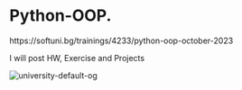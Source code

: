# Python-OOP.
<p>https://softuni.bg/trainings/4233/python-oop-october-2023</p>
I will post HW, Exercise and Projects

![university-default-og](https://github.com/VankataLv/Python-OOP./assets/132002763/8688f6a4-0b0e-4937-b56b-c020026f2977)

